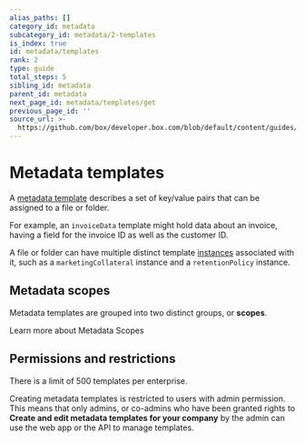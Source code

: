 ```yaml
---
alias_paths: []
category_id: metadata
subcategory_id: metadata/2-templates
is_index: true
id: metadata/templates
rank: 2
type: guide
total_steps: 5
sibling_id: metadata
parent_id: metadata
next_page_id: metadata/templates/get
previous_page_id: ''
source_url: >-
  https://github.com/box/developer.box.com/blob/default/content/guides/metadata/2-templates/0-index.md
---
```


# Metadata templates

A [metadata template][template] describes a set of key/value
pairs that can be assigned to a file or folder.

For example, an `invoiceData` template might hold data about an invoice, having
a field for the invoice ID as well as the customer ID.

A file or folder can have multiple distinct template [instances][instance]
associated with it, such as a `marketingCollateral` instance and a
`retentionPolicy` instance.

## Metadata scopes

Metadata templates are grouped into two distinct groups, or **scopes**.

<CTA to='g://metadata/scopes'>
Learn more about Metadata Scopes

</CTA>

## Permissions and restrictions

There is a limit of 500 templates per enterprise.

Creating metadata templates is restricted to users with admin permission. This
means that only admins, or co-admins who have been granted rights to **Create
and edit metadata templates for your company** by the admin can use the web
app or the API to manage templates.

[instance]: g://metadata/instances
[template]: g://metadata/templates
